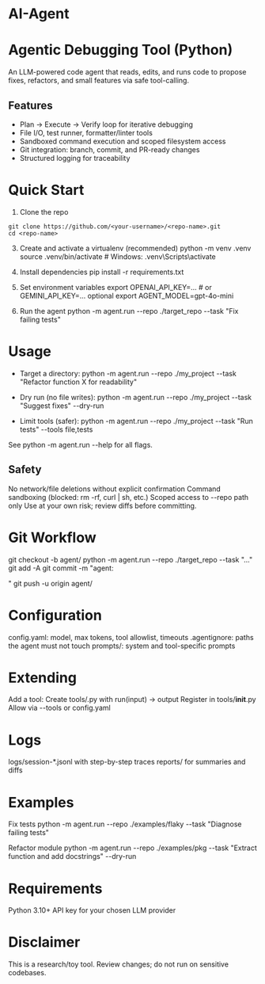 # AI-Agent
# Agentic Debugging Tool (Python)

An LLM-powered code agent that reads, edits, and runs code to propose fixes, refactors, and small features via safe tool-calling.

## Features
- Plan → Execute → Verify loop for iterative debugging
- File I/O, test runner, formatter/linter tools
- Sandboxed command execution and scoped filesystem access
- Git integration: branch, commit, and PR-ready changes
- Structured logging for traceability

# Quick Start
1. Clone the repo
```
git clone https://github.com/<your-username>/<repo-name>.git
cd <repo-name>
```

3. Create and activate a virtualenv (recommended)
python -m venv .venv
source .venv/bin/activate   # Windows: .venv\Scripts\activate

4. Install dependencies
pip install -r requirements.txt

5. Set environment variables
export OPENAI_API_KEY=...     # or GEMINI_API_KEY=...
optional
export AGENT_MODEL=gpt-4o-mini

6. Run the agent
python -m agent.run --repo ./target_repo --task "Fix failing tests"

# Usage
* Target a directory:
python -m agent.run --repo ./my_project --task "Refactor function X for readability"

* Dry run (no file writes):
python -m agent.run --repo ./my_project --task "Suggest fixes" --dry-run

* Limit tools (safer):
python -m agent.run --repo ./my_project --task "Run tests" --tools file,tests

See python -m agent.run --help for all flags.

## Safety
No network/file deletions without explicit confirmation
Command sandboxing (blocked: rm -rf, curl | sh, etc.)
Scoped access to --repo path only
Use at your own risk; review diffs before committing.

# Git Workflow
git checkout -b agent/<short-task>
python -m agent.run --repo ./target_repo --task "..."
git add -A
git commit -m "agent: <summary>"
git push -u origin agent/<short-task>

# Configuration
config.yaml: model, max tokens, tool allowlist, timeouts
.agentignore: paths the agent must not touch
prompts/: system and tool-specific prompts
# Extending
Add a tool:
Create tools/<name>.py with run(input) -> output
Register in tools/__init__.py
Allow via --tools <name> or config.yaml

# Logs
logs/session-*.jsonl with step-by-step traces
reports/ for summaries and diffs

# Examples
Fix tests
python -m agent.run --repo ./examples/flaky --task "Diagnose failing tests"

Refactor module
python -m agent.run --repo ./examples/pkg --task "Extract function and add docstrings" --dry-run

# Requirements
Python 3.10+
API key for your chosen LLM provider

# Disclaimer
This is a research/toy tool. Review changes; do not run on sensitive codebases.
